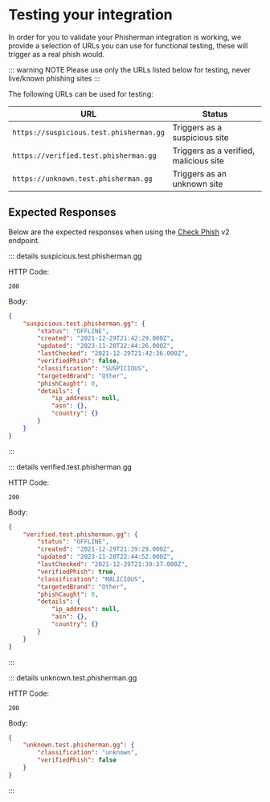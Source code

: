 # Testing your integration

In order for you to validate your Phisherman integration is working, we provide a selection of URLs you can use for functional testing, these will trigger as a real phish would.

::: warning NOTE
Please use only the URLs listed below for testing, never live/known phishing sites
:::

The following URLs can be used for testing:

| URL                                     | Status                                 |
| --------------------------------------- | -------------------------------------- |
| `https://suspicious.test.phisherman.gg` | Triggers as a suspicious site          |
| `https://verified.test.phisherman.gg`   | Triggers as a verified, malicious site |
| `https://unknown.test.phisherman.gg`    | Triggers as an unknown site            |

## Expected Responses

Below are the expected responses when using the [Check Phish](/api/v2/phish/check-phish) v2 endpoint.

::: details suspicious.test.phisherman.gg

HTTP Code:

```
200
```

Body:

```json
{
    "suspicious.test.phisherman.gg": {
        "status": "OFFLINE",
        "created": "2021-12-29T21:42:29.000Z",
        "updated": "2023-11-20T22:44:26.000Z",
        "lastChecked": "2021-12-29T21:42:36.000Z",
        "verifiedPhish": false,
        "classification": "SUSPICIOUS",
        "targetedBrand": "Other",
        "phishCaught": 0,
        "details": {
            "ip_address": null,
            "asn": {},
            "country": {}
        }
    }
}
```

:::

::: details verified.test.phisherman.gg

HTTP Code:

```
200
```

Body:

```json
{
    "verified.test.phisherman.gg": {
        "status": "OFFLINE",
        "created": "2021-12-29T21:39:29.000Z",
        "updated": "2023-11-20T22:44:52.000Z",
        "lastChecked": "2021-12-29T21:39:37.000Z",
        "verifiedPhish": true,
        "classification": "MALICIOUS",
        "targetedBrand": "Other",
        "phishCaught": 0,
        "details": {
            "ip_address": null,
            "asn": {},
            "country": {}
        }
    }
}
```

:::

::: details unknown.test.phisherman.gg

HTTP Code:

```
200
```

Body:

```json
{
    "unknown.test.phisherman.gg": {
        "classification": "unknown",
        "verifiedPhish": false
    }
}
```

:::
